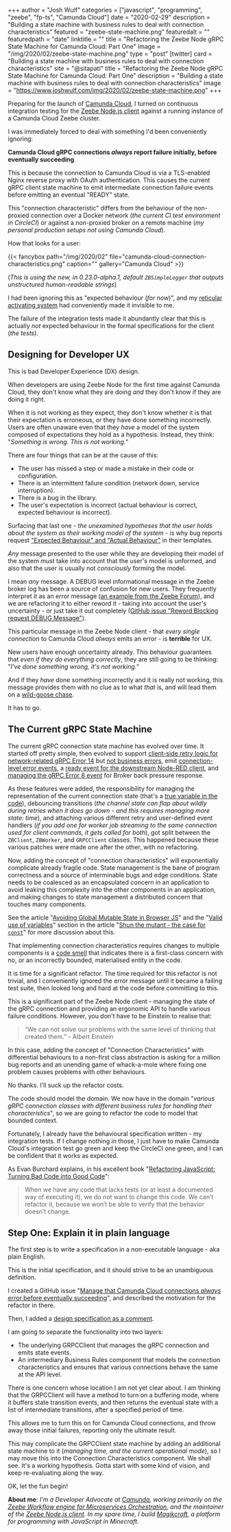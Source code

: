 +++
author = "Josh Wulf"
categories = ["javascript", "programming", "zeebe", "fp-ts", "Camunda Cloud"]
date = "2020-02-29"
description = "Building a state machine with business rules to deal with connection characteristics"
featured = "zeebe-state-machine.png"
featuredalt = ""
featuredpath = "date"
linktitle = ""
title = "Refactoring the Zeebe Node gRPC State Machine for Camunda Cloud: Part One"
image = "/img/2020/02/zeebe-state-machine.png"
type = "post"
[twitter]
  card = "Building a state machine with business rules to deal with connection characteristics"
  site = "@sitapati"
  title = "Refactoring the Zeebe Node gRPC State Machine for Camunda Cloud: Part One"
  description = "Building a state machine with business rules to deal with connection characteristics"
  image = "https://www.joshwulf.com/img/2020/02/zeebe-state-machine.png"
+++

Preparing for the launch of [Camunda Cloud](https://camunda.io), I turned on continuous integration testing for the [Zeebe Node.js client](https://www.npmjs.com/package/zeebe-node) against a running instance of a Camunda Cloud Zeebe cluster.

I was immediately forced to deal with something I'd been conveniently ignoring: 

**Camunda Cloud gRPC connections _always_ report failure initially, before eventually succeeding**.

This is because the connection to Camunda Cloud is via a TLS-enabled Nginx reverse proxy with OAuth authentication. This causes the current gRPC client state machine to emit intermediate connection failure events before emitting an eventual "READY" state.

This "connection characteristic" differs from the behaviour of the non-proxied connection over a Docker network (_the current CI test environment in CircleCI_) or against a non-proxied broker on a remote machine (_my personal production setups not using Camunda Cloud_).

How that looks for a user:

{{< fancybox path="/img/2020/02" file="camunda-cloud-connection-characteristics.png" caption="" gallery="Camunda Cloud" >}}

(_This is using the new, in 0.23.0-alpha.1, default `ZBSimpleLogger` that outputs unstructured human-readable strings_)

I had been ignoring this as "expected behaviour (_for now_)", and my [reticular activating system](http://matizmo.com/the-importance-of-ras-and-its-implications-with-your-content-the-cocktail-party-phenomenon/) had conveniently made it invisible to me.

The failure of the integration tests made it abundantly clear that this is actually _not_ expected behaviour in the formal specifications for the client (_the tests_).

## Designing for Developer UX 

This is bad Developer Experience (DX) design.

When developers are using Zeebe Node for the first time against Camunda Cloud, they don't know what they are doing _and_ they don't know if they are doing it right. 

When it is not working as they expect, they don't know whether it is that their expectation is erroneous, or they have done something incorrectly. Users are often unaware even that they _have_ a model of the system composed of expectations they hold as a hypothesis. Instead, they think: "_Something is wrong. This is not working._"

There are four things that can be at the cause of this:

* The user has missed a step or made a mistake in their code or configuration.
* There is an intermittent failure condition (network down, service interruption).
* There is a bug in the library.
* The user's expectation is incorrect (actual behaviour is correct, expected behaviour is incorrect).

Surfacing that last one - _the unexamined hypotheses that the user holds about the system as their working model of the system_ - is why bug reports request ["Expected Behaviour" and "Actual Behaviour"](https://knowthecode.io/labs/reordering-hook-not-working-first-post-problem-solving-lab/episode-3) in their templates.

_Any_ message presented to the user while they are developing their model of the system _must_ take into account that the user's model is unformed, and also that the user is usually not _consciously_ forming the model. 

I mean _any_ message. A DEBUG level informational message in the Zeebe broker log has been a source of confusion for new users. They frequently interpret it as an error message ([an example from the Zeebe Forum](https://forum.zeebe.io/t/error-jobs-of-type-not-available-but-workflow-deploys-and-completes/1048)), and we are refactoring it to either reword it - taking into account the user's uncertainty - or just take it out completely ([GitHub issue "Reword Blocking request DEBUG Message"](https://github.com/zeebe-io/zeebe/issues/3890)).

This particular message in the Zeebe Node client - that _every single connection_ to Camunda Cloud _always_ emits an error - is **terrible** for UX. 

New users have enough uncertainty already. This behaviour guarantees that _even if they do everything correctly_, they are still going to be thinking: "_I've done something wrong, it's not working._" 

And if they _have_ done something incorrectly and it is really not working, this message provides them with no clue as to what _that_ is, and will lead them on a [wild-goose chase](https://en.wiktionary.org/wiki/wild-goose_chase).

It has to go. 

## The Current gRPC State Machine

The current gRPC connection state machine has evolved over time. It started off pretty simple, then evolved to support [client-side retry logic for network-related gRPC Error 14](https://github.com/creditsenseau/zeebe-client-node-js/issues/35) but [not business errors](https://github.com/creditsenseau/zeebe-client-node-js/issues/40), emit [connection-level error events](https://github.com/creditsenseau/zeebe-client-node-js/issues/108), a [ready event for the downstream Node-RED client](https://github.com/creditsenseau/zeebe-client-node-js/issues/71), and [managing the gRPC Error 8 event](https://github.com/creditsenseau/zeebe-client-node-js/issues/80) for Broker back pressure response.

As these features were added, the responsibility for managing the representation of the current connection state (that's a [true variable in the code]((https://www.joshwulf.com/blog/2020/02/shun-the-mutant##valid-use-of-variables))), debouncing transitions (_the channel state can flap about wildly during retries when it does go down - and this requires managing more state: time_), and attaching various different retry and user-defined event handlers (_if you add one for worker job streaming to the same connection used for client commands, it gets called for both_), got split between the `ZBClient`, `ZBWorker`, and `GRPCClient` classes. This happened because these various patches were made one after the other, with no refactoring. 

Now, adding the concept of "connection characteristics" will exponentially complicate already fragile code. State management is the bane of program correctness and a source of interminable bugs and edge conditions. State needs to be coalesced as an encapsulated concern in an application to avoid leaking this complexity into the other components in an application, and making changes to state management a distributed concern that touches many components. 

See the article "[Avoiding Global Mutable State in Browser JS](https://www.joshwulf.com/blog/2020/02/avoid-global-state/)" and the "[Valid use of variables](https://www.joshwulf.com/blog/2020/02/shun-the-mutant##valid-use-of-variables)" section in the article "[Shun the mutant - the case for `const`](https://www.joshwulf.com/blog/2020/02/shun-the-mutant##valid-use-of-variables)" for more discussion about this.

That implementing connection characteristics requires changes to multiple components is a [code smell](https://en.wikipedia.org/wiki/Code_smell) that indicates there is a first-class concern with no, or an incorrectly bounded, materialised entity in the code.

It is time for a significant refactor. The time required for this refactor is not trivial, and I conveniently ignored the error message until it became a failing test suite, then looked long and hard at the code before committing to this. 

This is a significant part of the Zeebe Node client - managing the state of the gRPC connection and providing an ergonomic API to handle various failure conditions. However, you don't have to be Einstein to realise that:

> “We can not solve our problems with the same level of thinking that created them.” - Albert Einstein

In this case, adding the concept of "Connection Characteristics" with differential behaviours to a non-first class abstraction is asking for a million bug reports and an unending game of whack-a-mole where fixing one problem causes problems with other behaviours.

No thanks. I'll suck up the refactor costs.

The code should model the domain. We now have in the domain "_various gRPC connection classes with different business rules for handling their characteristics_", so we are going to refactor the code to model that bounded context.

Fortunately, I already have the behavioural specification written - my integration tests. If I change nothing in those, I just have to make Camunda Cloud's integration test go green and keep the CircleCI one green, and I can be confident that it works as expected.

As Evan Burchard explains, in his excellent book "[Refactoring JavaScript: Turning Bad Code into Good Code](https://www.amazon.com/Refactoring-JavaScript-Turning-Code-Into/dp/1491964928)":

> When we have any code that lacks tests (or at least a documented way of executing it), we do not want to change this code. We can’t refactor it, because we won’t be able to verify that the behavior doesn’t change.

## Step One: Explain it in plain language

The first step is to write a specification in a non-executable language - aka plain English.

This is the initial specification, and it should strive to be an unambiguous definition.

I created a GitHub issue "[Manage that Camunda Cloud connections *always* error before eventually succeeding](https://github.com/creditsenseau/zeebe-client-node-js/issues/133)", and described the motivation for the refactor in there. 

Then, I added a [design specification as a comment](https://github.com/creditsenseau/zeebe-client-node-js/issues/133#issuecomment-592862739).

I am going to separate the functionality into two layers:

* The underlying GRPCClient that manages the gRPC connection and emits state events.
* An intermediary Business Rules component that models the connection characteristics and ensures that various connections behave the same at the API level.

There is one concern whose location I am not yet clear about. I am thinking that the GRPCClient will have a method to turn on a buffering mode, where it buffers state transition events, and then returns the eventual state with a list of intermediate transitions, after a specified period of time.

This allows me to turn this on for Camunda Cloud connections, and throw away those initial failures, reporting only the ultimate result.

This may complicate the GRPCClient state machine by adding an additional state machine to it (_managing time, and the current operational mode_), so I may move this into the Connection Characteristics component. We shall see. It's a working hypothesis. Gotta start with some kind of vision, and keep re-evaluating along the way.

OK, let the fun begin!

**About me**: _I’m a Developer Advocate at [Camunda](https://camunda.com), working primarily on the [Zeebe Workflow engine for Microservices Orchestration](https://zeebe.io), and the maintainer of the [Zeebe Node.js client](https://www.npmjs.com/package/zeebe-node). In my spare time, I build [Magikcraft](https://github.com/Magikcraft), a platform for programming with JavaScript in Minecraft._
